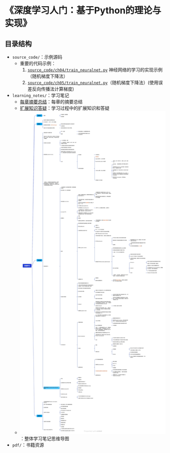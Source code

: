 # 《深度学习人门：基于Python的理论与实现》

## 目录结构

- `source_code/`：示例源码
  - 重要的代码示例：
    1. [`source_code/ch04/train_neuralnet.py`](source_code/ch04/train_neuralnet.py) 神经网络的学习的实现示例（随机梯度下降法）
    2. [`source_code/ch05/train_neuralnet.py`](source_code/ch05/train_neuralnet.py)（随机梯度下降法）(使用误差反向传播法计算梯度)
- `learning_notes/`：学习笔记
  - [每章摘要总结](learning_notes/每章摘要总结.md)：每章的摘要总结
  - [扩展知识答疑](learning_notes/扩展知识答疑.md)：学习过程中的扩展知识和答疑
  - ![整体学习笔记思维导图](learning_notes/深度学习.jpg)：整体学习笔记思维导图
- `pdf/`：书籍资源
